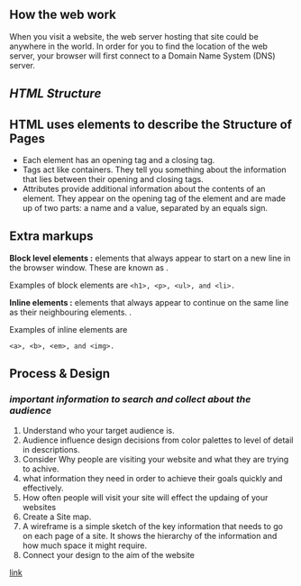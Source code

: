 ## How the web work
When you visit a website, the web server hosting that site could be anywhere in the world. In order for you to find the location of the web server, your browser will first connect to a Domain Name System (DNS) server.

## ***HTML Structure***
## HTML uses elements to describe the Structure of Pages
- Each element has an opening tag and a closing tag.
- Tags act like containers. They tell you something about the information that lies between their opening and closing tags.
- Attributes provide additional information about the contents of an element. They appear on the opening tag of the element and are made up of two parts: a name and a value, separated by an equals sign.


## **Extra markups**
**Block level elements :** elements that always appear to start on a new line in the browser window. These are known as . 

Examples of block elements are
 `<h1>, <p>, <ul>, and <li>.`




**Inline elements :** elements that always appear to continue on the same line as their neighbouring elements.  . 


Examples of inline elements are 

`<a>, <b>, <em>, and <img>.`

## **Process & Design**
### ***important information to search and collect about the audience***
1. Understand who your target audience is.
2. Audience influence design decisions from color palettes to level of detail in descriptions.
3. Consider Why people are visiting your website and what they are trying to achive. 
4. what information they need in order to achieve their goals quickly and effectively.
5. How often people will visit your site will effect the updaing of your websites
6. Create a Site map. 
7. A wireframe is a simple sketch of the key information that needs to go on each page of a site. It shows the hierarchy of the information and how much space it might require.
8. Connect your design to the aim of the website



[link](https://github.com/saraalshater/Reading-notes/blob/main/Code-201-Reading-notes/class-01.md)